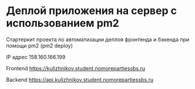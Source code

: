 # Деплой приложения на сервер с использованием pm2

Стартеркит проекта по автоматизации деплоя фронтенда и бэкенда при помощи pm2 (pm2 deploy)

IP адрес 158.160.166.199

Frontend https://kulizhnikov.student.nomorepartiessbs.ru

Backend https://api.kulizhnikov.student.nomorepartiessbs.ru
